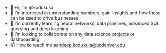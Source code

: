 - 👋 Hi, I’m @kodukusa
- 👀 I’m interested in understanding numbers, gain insights and how those can be used to drive businesses
- 🌱 I’m currently learning neural networks, data pipelines, advanced SQL querying and deep learning
- 💞️ I’m looking to collaborate on any data science projects or dashboarding
- 📫 How to reach me sandeep.kodukula@ucdenver.edu

<!---
kodukusa/kodukusa is a ✨ special ✨ repository because its `README.md` (this file) appears on your GitHub profile.
You can click the Preview link to take a look at your changes.
--->
